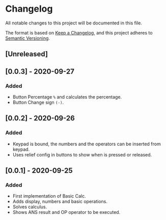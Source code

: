 # Changelog
All notable changes to this project will be documented in this file.

The format is based on [Keep a Changelog](https://keepachangelog.com/en/1.0.0/),
and this project adheres to [Semantic Versioning](https://semver.org/spec/v2.0.0.html).

## [Unreleased]

## [0.0.3] - 2020-09-27
### Added
- Button Percentage `%` and calculates the percentage.
- Button Change sign `(-)`.

## [0.0.2] - 2020-09-26
### Added
- Keypad is bound, the numbers and the operators can be inserted from keypad.
- Uses relief config in buttons to show when is pressed or released.

## [0.0.1] - 2020-09-25
### Added
- First implementation of Basic Calc.
- Adds display, numbers and basic operations.
- Solves calculus.
- Shows ANS result and OP operator to be executed.
